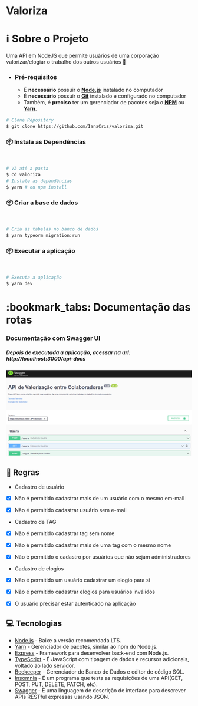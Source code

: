# Valoriza

<h1 name="sobre">ℹ Sobre o Projeto</h1>
Uma API em NodeJS que permite usuários de uma corporação valorizar/elogiar o trabalho dos outros usuários 🎯

- ### **Pré-requisitos**

  - É **necessário** possuir o **[Node.js](https://nodejs.org/en/)** instalado no computador
  - É **necessário** possuir o **[Git](https://git-scm.com/)** instalado e configurado no computador
  - Também, é **preciso** ter um gerenciador de pacotes seja o **[NPM](https://www.npmjs.com/)** ou **[Yarn](https://yarnpkg.com/)**.

```bash
# Clone Repository
$ git clone https://github.com/IanaCris/valoriza.git
```

<h3 name='api'>📦 Instala as Dependências</h3><br>

```bash
# Vá até a pasta
$ cd valoriza
# Instale as dependências
$ yarn # ou npm install
```
<h3 name='api'>📦 Criar a base de dados</h3><br>

```bash
# Cria as tabelas no banco de dados
$ yarn typeorm migration:run
```

<h3 name='api'>📦 Executar a aplicação</h3><br>

```bash
# Executa a aplicação
$ yarn dev
```

<h1 name="preview">:bookmark_tabs: Documentação das rotas</h1>
<h3>Documentação com Swagger UI</h3>
<h5>Depois de executada a aplicação, acessar na url: http://localhost:3000/api-docs</h5>

<img alt="swagger" title="docs-swagger" src=".github/api_valoriza_swagger.png" width="700px"/>

## 📌 Regras

- Cadastro de usuário

- [x] Não é permitido cadastrar mais de um usuário com o mesmo em-mail

- [x] Não é permitido cadastrar usuário sem e-mail

- Cadastro de TAG

- [x] Não é permitido cadastrar tag sem nome

- [x] Não é permitido cadastrar mais de uma tag com o mesmo nome

- [x] Não é permitido o cadastro por usuários que não sejam administradores

- Cadastro de elogios

- [x] Não é permitido um usuário cadastrar um elogio para si

- [x] Não é permitido cadastrar elogios para usuários inválidos

- [x] O usuário precisar estar autenticado na aplicação
   
## 💻 Tecnologias 
* [Node.js](https://nodejs.org/en/) - Baixe a versão recomendada LTS.
* [Yarn](https://classic.yarnpkg.com/en/docs/install/#windows-stable) - Gerenciador de pacotes, similar ao npm do Node.js.
* [Express](https://expressjs.com/pt-br/) - Framework para desenvolver back-end com Node.js.
* [TypeScript](https://www.typescriptlang.org/) - É JavaScript com tipagem de dados e recursos adicionais, voltado ao lado servidor.
* [Beekeeper](https://www.beekeeperstudio.io/) - Gerenciador de Banco de Dados e editor de código SQL.
* [Insomnia](https://insomnia.rest/) - É um programa que testa as requisições de uma API(GET, POST, PUT, DELETE, PATCH, etc).
* [Swagger](https://swagger.io/) - É uma linguagem de descrição de interface para descrever APIs RESTful expressas usando JSON.
